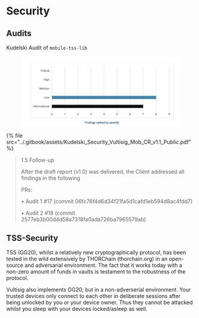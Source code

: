 # Security

## Audits

Kudelski Audit of `mobile-tss-lib`

<figure><img src="../.gitbook/assets/TSS-Security.png" alt=""><figcaption></figcaption></figure>

{% file src="../.gitbook/assets/Kudelski_Security_Vultisig_Mob_CR_v1.1_Public.pdf" %}

> 1.5 Follow-up
>
> After the draft report (v1.0) was delivered, the Client addressed all findings in the following
>
> PRs:
>
> • Audit 1 #17 (commit 06fc76f4d6d34f21fa5d1cafd1eb594d8ac4fdd7)
>
> • Audit 2 #18 (commit 2577eb3b00d4d58a7318fa0ada726ba7965579ab)



## TSS-Security

TSS (GG20), whilst a relatively new cryptographically protocol, has been tested in the wild extensively by THORChain (thorchain.org) in an open-source and adversarial environment. The fact that it works today with a non-zero amount of funds in vaults is testament to the robustness of the protocol.&#x20;

Vultisig also implements GG20; but in a non-adverserial environment. Your trusted devices only connect to each other in deliberate sessions after being unlocked by you or your device owner. Thus they cannot be attacked whilst you sleep with your devices locked/asleep as well.&#x20;

